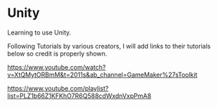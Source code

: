 # Unity
Learning to use Unity.

Following Tutorials by various creators, I will add links to their tutorials below so credit is properly shown. 

https://www.youtube.com/watch?v=XtQMytORBmM&t=2011s&ab_channel=GameMaker%27sToolkit

https://www.youtube.com/playlist?list=PLZ1b66Z1KFKhO7R6Q588cdWxdnVxpPmA8
